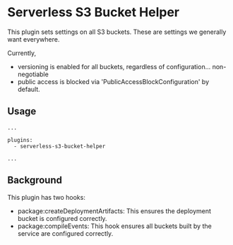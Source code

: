 # Serverless S3 Bucket Helper

This plugin sets settings on all S3 buckets. These are settings we generally want everywhere.

Currently,

- versioning is enabled for all buckets, regardless of configuration... non-negotiable
- public access is blocked via 'PublicAccessBlockConfiguration' by default.

## Usage

```
...

plugins:
  - serverless-s3-bucket-helper

...

```

## Background

This plugin has two hooks:

- package:createDeploymentArtifacts: This ensures the deployment bucket is configured correctly.
- package:compileEvents: This hook ensures all buckets built by the service are configured correctly.
